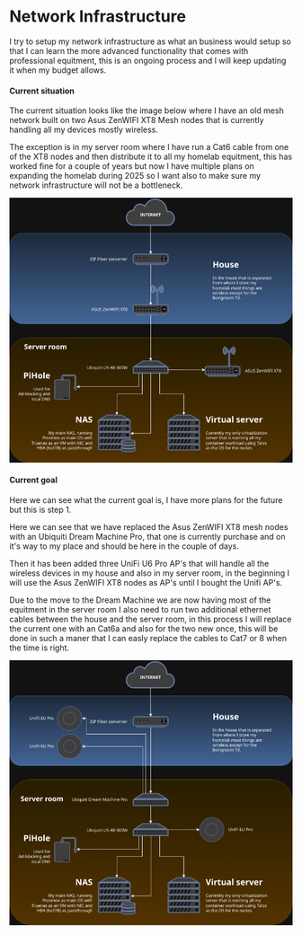 # Network Infrastructure

I try to setup my network infrastructure as what an business would setup so
that I can learn the more advanced functionality that comes with professional
equitment, this is an ongoing process and I will keep updating it when my
budget allows.

#### Current situation

The current situation looks like the image below where I have an old mesh
network built on two Asus ZenWIFI XT8 Mesh nodes that is currently handling all
my devices mostly wireless.

The exception is in my server room where I have run a Cat6 cable from one of
the XT8 nodes and then distribute it to all my homelab equitment, this has
worked fine for a couple of years but now I have multiple plans on expanding
the homelab during 2025 so I want also to make sure my network infrastructure
will not be a bottleneck.

![Image of the current network infrastructure](https://github.com/digidaniel-dev/homelab/blob/update-readme/assets/network-2025.png?raw=true)

#### Current goal

Here we can see what the current goal is, I have more plans for the future but
this is step 1.

Here we can see that we have replaced the Asus ZenWIFI XT8 mesh nodes with an
Ubiquiti Dream Machine Pro, that one is currently purchase and on it's way to
my place and should be here in the couple of days.

Then it has been added three UniFi U6 Pro AP's that will handle all the 
wireless devices in my house and also in my server room, in the beginning I will
use the Asus ZenWIFI XT8 nodes as AP's until I bought the Unifi AP's.

Due to the move to the Dream Machine we are now having most of the equitment in
the server room I also need to run two additional ethernet cables between the
house and the server room, in this process I will replace the current one with
an Cat6a and also for the two new once, this will be done in such a maner that
I can easly replace the cables to Cat7 or 8 when the time is right.

![Image of the planed network infrastructure](https://github.com/digidaniel-dev/homelab/blob/update-readme/assets/network-2025-plans.png?raw=true)

